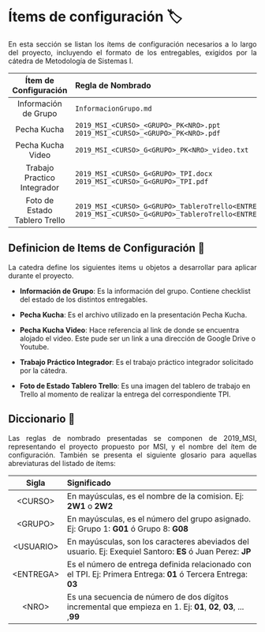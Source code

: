 # Ítems de configuración :label:

<p align="justify">En esta sección se listan los ítems de configuración necesarios a lo largo del proyecto, incluyendo el formato de los entregables, exigidos por la cátedra de Metodología de Sistemas I.</p>

| Ítem de Configuración	| Regla de Nombrado	| Ubicación	| Tipo |
| :------: | :--------  | :--------  | :--------:  |
| Información de Grupo | ``InformacionGrupo.md`` |``2019_MSI/<CURSO>/G<GRUPO>/`` | Proyecto  |
| Pecha Kucha |``2019_MSI_<CURSO>_<GRUPO>_PK<NRO>.ppt``  ``2019_MSI_<CURSO>_<GRUPO>_PK<NRO>.pdf``  | ``2019_MSI/<CURSO>/G<GRUPO>/PechaKucha/``   | Proyecto  | 
| Pecha Kucha Video | ``2019_MSI_<CURSO>_G<GRUPO>_PK<NRO>_video.txt`` | ``2019_MSI/<CURSO>/G<GRUPO>/PechaKucha/`` | Proyecto  |
| Trabajo Practico Integrador | ``2019_MSI_<CURSO>_G<GRUPO>_TPI.docx`` ``2019_MSI_<CURSO>_G<GRUPO>_TPI.pdf`` | ``2019_MSI/<CURSO>/G<GRUPO>/TrabajoPracticoIntegrador/`` | Proyecto |
| Foto de Estado Tablero Trello | ``2019_MSI_<CURSO>_G<GRUPO>_TableroTrello<ENTREGA>.png`` ``2019_MSI_<CURSO>_G<GRUPO>_TableroTrello<ENTREGA>.jpg`` | ``2019_MSI/<CURSO>/G<GRUPO>/TrabajoPracticoIntegrador/TableroTrello/`` | Proyecto |



## Definicion de Items de Configuración 📖

<p align="justify">La catedra define los siguientes items u objetos a desarrollar para aplicar durante el proyecto. </p>

* **Información de Grupo**: Es la información del grupo. Contiene checklist del estado de los distintos entregables.

* **Pecha Kucha**: Es el archivo utilizado en la presentación Pecha Kucha.

* **Pecha Kucha Video**: Hace referencia al link de donde se encuentra alojado el video. Este pude ser un link a una dirección de Google Drive o Youtube.

* **Trabajo Práctico Integrador**: Es el trabajo práctico integrador solicitado por la cátedra.

* **Foto de Estado Tablero Trello**: Es una imagen del tablero de trabajo en Trello al momento de realizar la entrega del correspondiente TPI.



## Diccionario 📖

<p align="justify">Las reglas de nombrado presentadas se componen de 2019_MSI, representando el proyecto propuesto por MSI, y el nombre del ítem de configuración. También se presenta el siguiente glosario
para aquellas abreviaturas del listado de ítems:</p>

| Sigla| Significado |
| :------: | :--------  |
| &lt;CURSO&gt; | En mayúsculas, es el nombre de la comision. Ej: **2W1** o **2W2**|
| &lt;GRUPO&gt; | En mayúsculas, es el número del grupo asignado. Ej: Grupo 1: **G01** ó Grupo 8: **G08** |
| &lt;USUARIO&gt; | En mayúsculas, son los caracteres abeviados del usuario. Ej: Exequiel Santoro: **ES** ó Juan Perez: **JP** |
| &lt;ENTREGA&gt; | Es el número de entrega definida relacionado con el TPI. Ej: Primera Entrega: **01** ó Tercera Entrega: **03** |
| &lt;NRO&gt; | Es una secuencia de número de dos dígitos incremental que empieza en 1. Ej: **01**, **02**, **03**, ... ,**99**|
